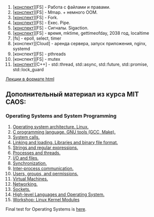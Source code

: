 1. [[конспект](12sem-fs)][FS] - Работа с файлами и правами.
13. [[конспект](13sem-fs)][FS] - Mmap. + немного OOM.
14. [[конспект](14sem-fs)][FS] - Fork.
15. [[конспект](15sem-fs)][FS] - Exec. Pipe.
16. [[конспект](16sem-fs)][FS] - Сигналы. Sigaction.
17. [[конспект](17sem-fs)][FS] - время, mktime, gettimeofday, 2038 год, localtime
18. [fs]   - epoll, select, timer
19. [конспект][Cloud] - аренда сервера, запуск приложения, nginx, systemd
20. [конспект][FS] - pthreads
21. [конспект][FS] - mutex
22. [[конспект](22sem-fs/README.md)][C++] - std::thread, std::async, std::future, std::promise, std::lock_guard


[Лекции в формате html](https://vladimirandropov.github.io/fa-os-practice/)


## Дополнительный материал из курса MIT CAOS:
### Operating Systems and System Programming

1. [Operating system architecture. Linux.](lectures/01_OS_Architecture/lecture.md)
1. [C programming language. GNU tools (GCC, Make).](lectures/02_C/lecture.md)
1. [System calls.](lectures/03_SystemCalls/lecture.md)
1. [Linking and loading. Libraries and binary file format.](lectures/04_Linking/lecture.md)
1. [Strings and regular expressions.](lectures/05_Strings/lecture.md)
1. [Processes and threads.](lectures/06_Processes/lecture.md)
1. [I/O and files.](lectures/07_Synch/lecture.md)
1. [Synchronization.](lectures/08_IPC/lecture.md)
1. [Inter-process communication.](lectures/09_IPC/lecture.md)
1. [Users, groups, and permissions.](lectures/10_Permissions/lecture.md)
1. [Virtual Machines.](lectures/11_VM/lecture.md)
1. [Networking.](lectures/12_Networking/lecture.md)
1. [Sockets.](lectures/13_Sockets/lecture.md)
1. [High-level Languages and Operating System.](lectures/14_Python/lecture.md)
1. [Workshop: Linux Kernel Modules](lectures/XX_Linux_Modules/lecture.md)

Final test for Operating Systems is [here](lectures/final_test.md).
